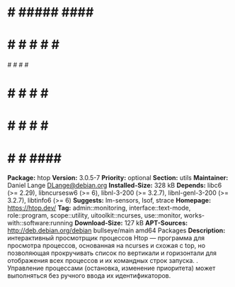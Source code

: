                            
#    # #####  ####  #####  
#    #   #   #    # #    # 
######   #   #    # #    # 
#    #   #   #    # #####  
#    #   #   #    # #      
#    #   #    ####  #      
                           
**Package:** htop **Version:** 3.0.5-7 **Priority:** optional **Section:** utils **Maintainer:** Daniel Lange <DLange@debian.org> **Installed-Size:** 328 kB **Depends:** libc6 (>= 2.29), libncursesw6 (>= 6), libnl-3-200 (>= 3.2.7), libnl-genl-3-200 (>= 3.2.7), libtinfo6 (>= 6) **Suggests:** lm-sensors, lsof, strace **Homepage:** https://htop.dev/ **Tag:** admin::monitoring, interface::text-mode, role::program, scope::utility, uitoolkit::ncurses, use::monitor, works-with::software:running **Download-Size:** 127 kB **APT-Sources:** http://deb.debian.org/debian bullseye/main amd64 Packages **Description:** интерактивный просмотрщик процессов Htop — программа для просмотра процессов, основанная на ncurses и схожая с top, но позволяющая прокручивать список по вертикали и горизонтали для отображения всех процессов и их командных строк запуска. . Управление процессами (остановка, изменение приоритета) может выполняться без ручного ввода их идентификаторов.
